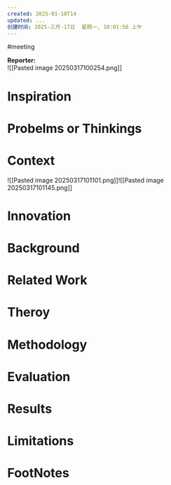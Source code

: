 ```yaml
---
created: 2025-01-10T14
updated: ...
创建时间: 2025-三月-17日  星期一, 10:01:58 上午
---
```

#meeting 

**Reporter:**  
![[Pasted image 20250317100254.png]]
# Inspiration
# Probelms or Thinkings 
# Context

![[Pasted image 20250317101101.png]]![[Pasted image 20250317101145.png]]
# Innovation
# Background
# Related Work
# Theroy
# Methodology
# Evaluation
# Results
# Limitations
# FootNotes
